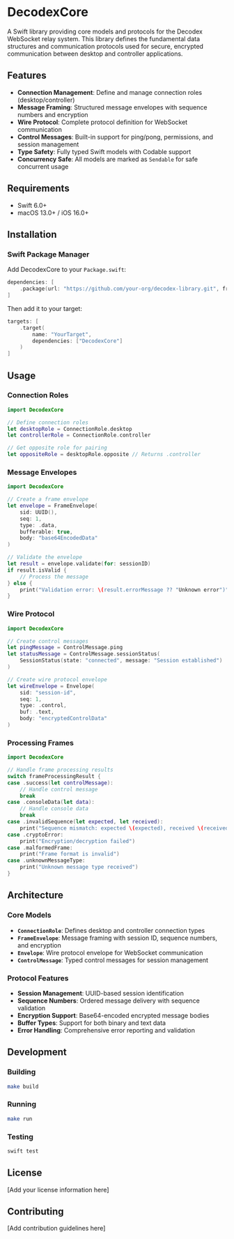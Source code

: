 # DecodexCore

A Swift library providing core models and protocols for the Decodex WebSocket relay system. This library defines the fundamental data structures and communication protocols used for secure, encrypted communication between desktop and controller applications.

## Features

- **Connection Management**: Define and manage connection roles (desktop/controller)
- **Message Framing**: Structured message envelopes with sequence numbers and encryption
- **Wire Protocol**: Complete protocol definition for WebSocket communication
- **Control Messages**: Built-in support for ping/pong, permissions, and session management
- **Type Safety**: Fully typed Swift models with Codable support
- **Concurrency Safe**: All models are marked as `Sendable` for safe concurrent usage

## Requirements

- Swift 6.0+
- macOS 13.0+ / iOS 16.0+

## Installation

### Swift Package Manager

Add DecodexCore to your `Package.swift`:

```swift
dependencies: [
    .package(url: "https://github.com/your-org/decodex-library.git", from: "1.0.0")
]
```

Then add it to your target:

```swift
targets: [
    .target(
        name: "YourTarget",
        dependencies: ["DecodexCore"]
    )
]
```

## Usage

### Connection Roles

```swift
import DecodexCore

// Define connection roles
let desktopRole = ConnectionRole.desktop
let controllerRole = ConnectionRole.controller

// Get opposite role for pairing
let oppositeRole = desktopRole.opposite // Returns .controller
```

### Message Envelopes

```swift
import DecodexCore

// Create a frame envelope
let envelope = FrameEnvelope(
    sid: UUID(),
    seq: 1,
    type: .data,
    bufferable: true,
    body: "base64EncodedData"
)

// Validate the envelope
let result = envelope.validate(for: sessionID)
if result.isValid {
    // Process the message
} else {
    print("Validation error: \(result.errorMessage ?? "Unknown error")")
}
```

### Wire Protocol

```swift
import DecodexCore

// Create control messages
let pingMessage = ControlMessage.ping
let statusMessage = ControlMessage.sessionStatus(
    SessionStatus(state: "connected", message: "Session established")
)

// Create wire protocol envelope
let wireEnvelope = Envelope(
    sid: "session-id",
    seq: 1,
    type: .control,
    buf: .text,
    body: "encryptedControlData"
)
```

### Processing Frames

```swift
import DecodexCore

// Handle frame processing results
switch frameProcessingResult {
case .success(let controlMessage):
    // Handle control message
    break
case .consoleData(let data):
    // Handle console data
    break
case .invalidSequence(let expected, let received):
    print("Sequence mismatch: expected \(expected), received \(received)")
case .cryptoError:
    print("Encryption/decryption failed")
case .malformedFrame:
    print("Frame format is invalid")
case .unknownMessageType:
    print("Unknown message type received")
}
```

## Architecture

### Core Models

- **`ConnectionRole`**: Defines desktop and controller connection types
- **`FrameEnvelope`**: Message framing with session ID, sequence numbers, and encryption
- **`Envelope`**: Wire protocol envelope for WebSocket communication
- **`ControlMessage`**: Typed control messages for session management

### Protocol Features

- **Session Management**: UUID-based session identification
- **Sequence Numbers**: Ordered message delivery with sequence validation
- **Encryption Support**: Base64-encoded encrypted message bodies
- **Buffer Types**: Support for both binary and text data
- **Error Handling**: Comprehensive error reporting and validation

## Development

### Building

```bash
make build
```

### Running

```bash
make run
```

### Testing

```bash
swift test
```

## License

[Add your license information here]

## Contributing

[Add contribution guidelines here]
